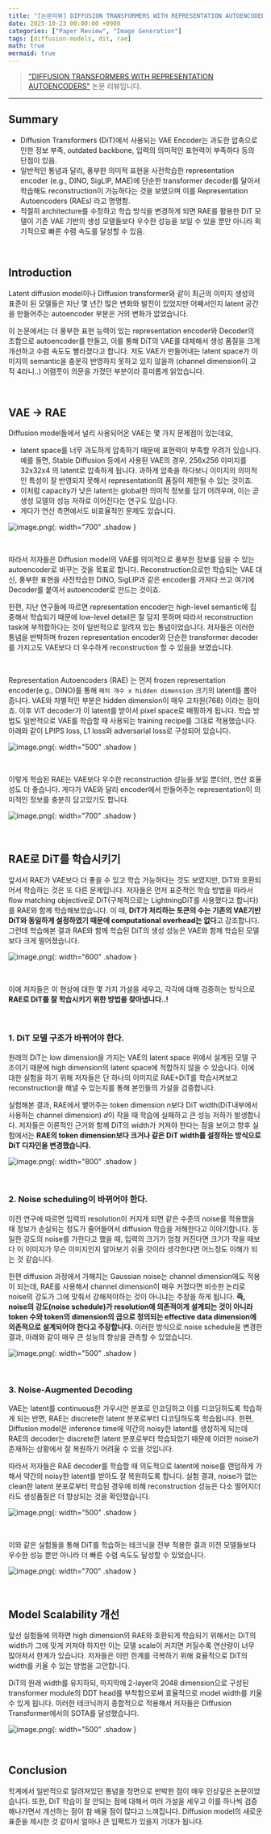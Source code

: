 ```yaml
---
title: "[논문리뷰] DIFFUSION TRANSFORMERS WITH REPRESENTATION AUTOENCODERS"
date: 2025-10-23 00:00:00 +0900
categories: ["Paper Review", "Image Generation"]
tags: [diffusion-models, dit, rae]
math: true
mermaid: true
---
```


> ["DIFFUSION TRANSFORMERS WITH REPRESENTATION AUTOENCODERS"](https://arxiv.org/abs/2510.11690) 논문 리뷰입니다.

---

## Summary

- Diffusion Transformers (DiT)에서 사용되는 VAE Encoder는 과도한 압축으로 인한 정보 부족, outdated backbone, 입력의 의미적인 표현력이 부족하다 등의 단점이 있음.
- 일반적인 통념과 달리, 풍부한 의미적 표현을 사전학습한 representation encoder (e.g., DINO, SigLIP, MAE)에 단순한 transformer decoder를 달아서 학습해도 reconstruction이 가능하다는 것을 보였으며 이를 Representation Autoencoders (RAEs) 라고 명명함.
- 적절히 architecture를 수정하고 학습 방식을 변경하게 되면 RAE를 활용한 DiT 모델이 기존 VAE 기반의 생성 모델들보다 우수한 성능을 보일 수 있을 뿐만 아니라 획기적으로 빠른 수렴 속도를 달성할 수 있음.

<br>

## Introduction

Latent diffusion model이나 Diffusion transformer와 같이 최근의 이미지 생성의 표준이 된 모델들은 지난 몇 년간 많은 변화와 발전이 있었지만 어째서인지 latent 공간을 만들어주는 autoencoder 부분은 거의 변화가 없었습니다.

이 논문에서는 더 풍부한 표현 능력이 있는 representation encoder와 Decoder의 조합으로 autoencoder를 만들고, 이를 통해 DiT의 VAE를 대체해서 생성 품질을 크게 개선하고 수렴 속도도 빨라졌다고 합니다. 저도 VAE가 만들어내는 latent space가 이미지의 semantic을 충분히 반영하지 못하고 있지 않을까 (channel dimension이 고작 4라니..) 어렴풋이 의문을 가졌던 부분이라 흥미롭게 읽었습니다.

<br>

## VAE → RAE

Diffusion model들에서 널리 사용되어온 VAE는 몇 가지 문제점이 있는데요,

- latent space를 너무 과도하게 압축하기 때문에 표현력이 부족할 우려가 있습니다. 예를 들면, Stable Diffusion 등에서 사용된 VAE의 경우, 256x256 이미지를 32x32x4 의 latent로 압축하게 됩니다. 과하게 압축을 하다보니 이미지의 의미적인 특성이 잘 반영되지 못해서 representation의 품질이 제한될 수 있는 것이죠.
- 이처럼 capacity가 낮은 latent는 global한 의미적 정보를 담기 어려우며, 이는 곧 생성 모델의 성능 저하로 이어진다는 연구도 있습니다.
- 게다가 연산 측면에서도 비효율적인 문제도 있습니다.

![image.png](/assets/img/posts/2025/2025-10-23-논문리뷰-diffusion-transformers-with-representation-au-1.png){: width="700" .shadow }

<br>

따라서 저자들은 Diffusion model의 VAE를 의미적으로 풍부한 정보를 담을 수 있는 autoencoder로 바꾸는 것을 목표로 합니다. Reconstruction으로만 학습되는 VAE 대신, 풍부한 표현을 사전학습한 DINO, SigLIP과 같은 encoder를 가져다 쓰고 여기에 Decoder를 붙여서 autoencoder로 만드는 것이죠.

한편, 지난 연구들에 따르면 representation encoder는 high-level semantic에 집중해서 학습되기 때문에 low-level detail은 잘 담지 못하며 따라서 reconstruction task에 부적합하다는 것이 일반적으로 알려져 있는 통념이었습니다. 저자들은 이러한 통념을 반박하며 frozen representation encoder와 단순한 transformer decoder를 가지고도 VAE보다 더 우수하게 reconstruction 할 수 있음을 보였습니다.

<br>

Representation Autoencoders (RAE) 는 먼저 frozen representation encoder(e.g., DINO)를 통해 `패치 개수 x hidden dimension` 크기의 latent를 뽑아줍니다. VAE와 차별적인 부분은 hidden dimension이 매우 고차원(768) 이라는 점이죠. 이후 ViT decoder가 이 latent를 받아서 pixel space로 매핑하게 됩니다. 학습 방법도 일반적으로 VAE를 학습할 때 사용되는 training recipe를 그대로 적용했습니다. 아래와 같이 LPIPS loss, L1 loss와 adversarial loss로 구성되어 있습니다.


![image.png](/assets/img/posts/2025/2025-10-23-논문리뷰-diffusion-transformers-with-representation-au-2.png){: width="500" .shadow }

<br>

이렇게 학습된 RAE는 VAE보다 우수한 reconstruction 성능을 보일 뿐더러, 연산 효율성도 더 좋습니다. 게다가 VAE와 달리 encoder에서 만들어주는 representation이 의미적인 정보를 충분히 담고있기도 합니다.

![image.png](/assets/img/posts/2025/2025-10-23-논문리뷰-diffusion-transformers-with-representation-au-3.png){: width="700" .shadow }

<br>

## RAE로 DiT를 학습시키기

앞서서 RAE가 VAE보다 더 좋을 수 있고 학습 가능하다는 것도 보였지만, DiT와 호환되어서 학습하는 것은 또 다른 문제입니다. 저자들은 먼저 표준적인 학습 방법을 따라서 flow matching objective로 DiT(구체적으로는 LightningDiT를 사용했다고 합니다)를 RAE와 함께 학습해보았습니다. 이 때, **DiT가 처리하는 토큰의 수는 기존의 VAE기반 DiT와 동일하게 설정하였기 때문에 computational overhead는 없다**고 강조합니다. 그런데 학습해본 결과 RAE와 함께 학습된 DiT의 생성 성능은 VAE와 함께 학습된 모델보다 크게 떨어졌습니다.


![image.png](/assets/img/posts/2025/2025-10-23-논문리뷰-diffusion-transformers-with-representation-au-4.png){: width="600" .shadow }

<br>

이에 저자들은 이 현상에 대한 몇 가지 가설을 세우고, 각각에 대해 검증하는 방식으로 **RAE로 DiT를 잘 학습시키기 위한 방법을 찾아냅니다..!**

<br>

### 1. DiT 모델 구조가 바뀌어야 한다.

원래의 DiT는 low dimension을 가지는 VAE의 latent space 위에서 설계된 모델 구조이기 때문에 high dimension의 latent space에 적합하지 않을 수 있습니다. 이에 대한 실험을 하기 위해 저자들은 단 하나의 이미지로 RAE+DiT를 학습시켜보고 reconstruction을 해낼 수 있는지를 통해 본인들의 가설을 검증합니다.


실험해본 결과, RAE에서 뱉어주는 token dimension $n$보다 DiT width(DiT내부에서 사용하는 channel dimension) $d$이 작을 때 학습에 실패하고 큰 성능 저하가 발생합니다. 저자들은 이론적인 근거와 함께 DiT의 width가 커져야 한다는 점을 보이고 향후 실험에서는 **RAE의 token dimension보다 크거나 같은 DiT width를 설정하는 방식으로 DiT 디자인을 변경했습니다.**


![image.png](/assets/img/posts/2025/2025-10-23-논문리뷰-diffusion-transformers-with-representation-au-5.png){: width="800" .shadow }

<br>

### 2. Noise scheduling이 바뀌어야 한다.

이전 연구에 따르면 입력의 resolution이 커지게 되면 같은 수준의 noise를 적용했을 때 정보가 손실되는 정도가 줄어들어서 diffusion 학습을 저해한다고 이야기합니다. 동일한 강도의 noise를 가한다고 했을 때, 입력의 크기가 엄청 커진다면 크기가 작을 때보다 이 이미지가 무슨 이미지인지 알아보기 쉬울 것이라 생각한다면 어느정도 이해가 되는 것 같습니다.

한편 diffusion 과정에서 가해지는 Gaussian noise는 channel dimension에도 적용이 되는데, RAE를 사용해서 channel dimension이 매우 커졌다면 비슷한 논리로 noise의 강도가 그에 맞춰서 강해져야하는 것이 아니냐는 주장을 하게 됩니다. **즉, noise의 강도(noise schedule)가 resolution에 의존적이게 설계되는 것이 아니라 token 수와 token의 dimension의 곱으로 정의되는 effective data dimension에 의존적으로 설계되어야 한다고 주장합니다.** 이러한 방식으로 noise schedule을 변경한 결과, 아래와 같이 매우 큰 성능의 향상을 관측할 수 있었습니다.

![image.png](/assets/img/posts/2025/2025-10-23-논문리뷰-diffusion-transformers-with-representation-au-6.png){: width="500" .shadow }

<br>

### 3. Noise-Augmented Decoding

VAE는 latent를 continuous한 가우시안 분포로 인코딩하고 이를 디코딩하도록 학습하게 되는 반면, RAE는 discrete한 latent 분포로부터 디코딩하도록 학습됩니다. 한편, Diffusion model은 inference time에 약간의 noisy한 latent를 생성하게 되는데 RAE의 decoder는 discrete한 latent 분포로부터 학습되었기 때문에 이러한 noise가 존재하는 상황에서 잘 복원하기 어려울 수 있을 것입니다.


따라서 저자들은 RAE decoder를 학습할 때 의도적으로 latent에 noise를 랜덤하게 가해서 약간의 noisy한 latent를 받아도 잘 복원하도록 합니다. 실험 결과, noise가 없는 clean한 latent 분포로부터 학습된 경우에 비해 reconstruction 성능은 다소 떨어지더라도 생성품질은 더 향상되는 것을 확인했습니다.

![image.png](/assets/img/posts/2025/2025-10-23-논문리뷰-diffusion-transformers-with-representation-au-7.png){: width="500" .shadow }

<br>

이와 같은 실험들을 통해 DiT를 학습하는 테크닉을 전부 적용한 결과 이전 모델들보다 우수한 성능 뿐만 아니라 더 빠른 수렴 속도도 달성할 수 있었습니다.

![image.png](/assets/img/posts/2025/2025-10-23-논문리뷰-diffusion-transformers-with-representation-au-8.png){: width="700" .shadow }

<br>

## Model Scalability 개선

앞선 실험들에 의하면 high dimension의 RAE와 호환되게 학습되기 위해서는 DiT의 width가 그에 맞게 커져야 하지만 이는 모델 scale이 커지면 커질수록 연산량이 너무 많아져서 한계가 있습니다. 저자들은 이런 한계를 극복하기 위해 효율적으로 DiT의 width를 키울 수 있는 방법을 고안합니다.

DiT의 원래 width를 유지하되, 마지막에 2-layer의 2048 dimension으로 구성된 transformer module의 DDT head를 부착함으로써 효율적으로 model width를 키울 수 있게 됩니다. 이러한 테크닉까지 종합적으로 적용해서 저자들은 Diffusion Transformer에서의 SOTA를 달성했습니다.

![image.png](/assets/img/posts/2025/2025-10-23-논문리뷰-diffusion-transformers-with-representation-au-9.png){: width="500" .shadow }

<br>

## Conclusion


학계에서 일반적으로 알려져있던 통념을 정면으로 반박한 점이 매우 인상깊은 논문이었습니다. 또한, DiT 학습이 잘 안되는 점에 대해서 여러 가설을 세우고 이를 하나씩 검증해나가면서 개선하는 점이 참 배울 점이 많다고 느껴집니다. Diffusion model의 새로운 표준을 제시한 것 같아서 얼마나 큰 임팩트가 있을지 기대가 됩니다.

